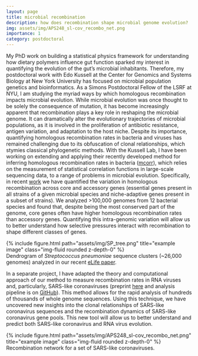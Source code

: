 ```yaml
---
layout: page
title: microbial recombination
description: how does recombination shape microbial genome evolution?
img: assets/img/APS248_sl-cov_recombo_net.png
importance: 1
category: postdoctoral
---
```


My PhD work on building a statistical physics framework for understanding how dietary polymers influence gut function sparked my interest in quantifying the evolution of the gut’s microbial inhabitants. Therefore, my postdoctoral work with Edo Kussell at the Center for Genomics and Systems Biology at New York University has focused on microbial population genetics and bioinformatics. As a Simons Postdoctoral Fellow of the LSRF at NYU, I am studying the myriad ways by which homologous recombination impacts microbial evolution. While microbial evolution was once thought to be solely the consequence of mutation, it has become increasingly apparent that recombination plays a key role in reshaping the microbial genome. It can dramatically alter the evolutionary trajectories of microbial populations, as it is involved in the proliferation of antibiotic resistance, antigen variation, and adaptation to the host niche. Despite its importance, quantifying homologous recombination rates in bacteria and viruses has remained challenging due to its obfuscation of clonal relationships, which stymies classical phylogenetic methods. With the Kussell Lab, I have been working on extending and applying their recently developed method for inferring homologous recombination rates in bacteria ([mcorr](https://www.nature.com/articles/s41592-018-0293-7)), which relies on the measurement of statistical correlation functions in large-scale sequencing data, to a range of problems in microbial evolution. Specifically, in recent [work](https://elifesciences.org/articles/78533) we have quantified the variation in homologous recombination across core and accessory genes (essential genes present in all strains of a given microbial species and niche-adaptive genes present in a subset of strains). We analyzed >100,000 genomes from 12 bacterial species and found that, despite being the most conserved part of the genome, core genes often have higher homologous recombination rates than accessory genes. Quantifying this intra-genomic variation will allow us to better understand how selective pressures interact with recombination to shape different classes of genes. 

<div class="row">
    <div class="mx-auto w-50">
        {% include figure.html path="assets/img/SP_tree.png" title="example image" class="img-fluid rounded z-depth-0" %}
    </div>
</div>
<div class="caption">
    Dendrogram of <I>Streptococcus pneumoniae</I> sequence clusters (~26,000 genomes) analyzed in our recent <a href="https://elifesciences.org/articles/78533">eLife paper</a>.
</div>

In a separate project, I have adapted the theory and computational approach of our method to measure recombination rates in RNA viruses and, particularly, SARS-like coronaviruses (preprint [here](https://www.biorxiv.org/content/10.1101/2022.08.26.505425v1) and analysis pipeline is on [GitHub](https://github.com/kussell-lab/viral-mcorr)). This method allows for the rapid analysis of hundreds of thousands of whole genome sequences. Using this technique, we have uncovered new insights into the clonal relationships of SARS-like coronavirus sequences and the recombination dynamics of SARS-like coronavirus gene pools. This new tool will allow us to better understand and predict both SARS-like coronavirus and RNA virus evolution.

<div class="row">
    <div class="mx-auto w-50">
        {% include figure.html path="assets/img/APS248_sl-cov_recombo_net.png" title="example image" class="img-fluid rounded z-depth-0" %}
    </div>
</div>
<div class="caption">
    Recombination network for a set of SARS-like coronaviruses.
</div>

